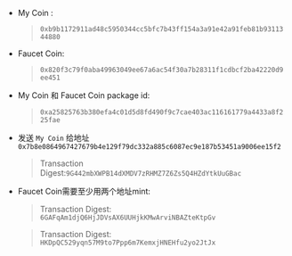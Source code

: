 -  My Coin :
   >`0xb9b1172911ad48c5950344cc5bfc7b43ff154a3a91e42a91feb81b9311344880`
-  Faucet Coin:
   > ``0x820f3c79f0aba49963049ee67a6ac54f30a7b28311f1cdbcf2ba42220d9ee451``  
   
   
-  My Coin 和 Faucet Coin  package id:
   >`0xa25825763b380efa4c01d5d8fd490f9c7cae403ac116161779a4433a8f225fae`  
   
   
- 发送 `My Coin`  给地址`0x7b8e0864967427679b4e129f79dc332a885c6087ec9e187b53451a9006ee15f2`
  
  >Transaction Digest:`9G442mbXWPB14dXMDV7zRHMZ7Z6Zs5Q4HZdYtkUuGBac`  
   

   
- Faucet Coin需要至少用两个地址mint:  
    > Transaction Digest: `6GAFqAm1djQ6HjJDVsAX6UUHjkKMwArviNBAZteKtpGv`  

    > Transaction Digest: `HKDpQC529yqn57M9to7Ppp6m7KemxjHNEHfu2yo2JtJx`  


